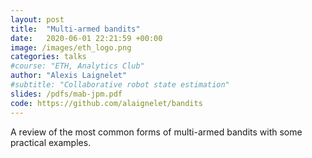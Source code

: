 ```yaml
---
layout: post
title:  "Multi-armed bandits"
date:   2020-06-01 22:21:59 +00:00
image: /images/eth_logo.png
categories: talks
#course: "ETH, Analytics Club"
author: "Alexis Laignelet"
#subtitle: "Collaborative robot state estimation"
slides: /pdfs/mab-jpm.pdf
code: https://github.com/alaignelet/bandits
---
```

A review of the most common forms of multi-armed bandits with some practical examples.
